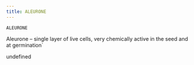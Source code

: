```yaml
---
title: ALEURONE
---
```

`ALEURONE`

Aleurone – single layer of live cells, very chemically active in the seed and at germination`

undefined